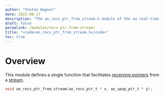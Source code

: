 ```yaml
---
author: "Stefan Wagner"
date: 2022-08-17
description: "The ao_recv_ptr_from_stream.h module of the ao real-time operating system."
draft: false
permalink: /modules/recv-ptr-from-stream/
title: "<code>ao_recv_ptr_from_stream.h</code>"
toc: true
---
```


# Overview

This module defines a single function that facilitates [receiving pointers](recv-ptr.md) from a [stream](stream4ptr.md).

```c
void ao_recv_ptr_from_stream(ao_recv_ptr_t * x, ao_spop_ptr_t * y);
```
